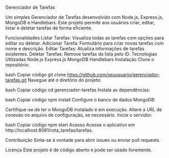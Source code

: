 Gerenciador de Tarefas

Um simples Gerenciador de Tarefas desenvolvido com Node.js, Express.js, MongoDB e Handlebars. Este projeto permite aos usuários criar, editar, listar e deletar tarefas de forma eficiente.

Funcionalidades
Listar Tarefas: Visualiza todas as tarefas com opções para editar ou deletar.
Adicionar Tarefa: Formulário para criar novas tarefas com nome e descrição.
Editar Tarefas: Atualiza informações de tarefas existentes.
Deletar Tarefas: Remove tarefas da lista pelo ID.
Tecnologias Utilizadas
Node.js
Express.js
MongoDB
Handlebars
Instalação
Clone o repositório:

bash
Copiar código
git clone https://github.com/seuusuario/gerenciador-tarefas.git
Navegue até o diretório do projeto:

bash
Copiar código
cd gerenciador-tarefas
Instale as dependências:

bash
Copiar código
npm install
Configure o banco de dados MongoDB:

Certifique-se de ter o MongoDB instalado e em execução.
Altere a URL de conexão no arquivo de configuração, se necessário.
Inicie o servidor:

bash
Copiar código
npm start
Acesso
Acesse o aplicativo em http://localhost:8081/rota_tarefas/tarefas.

Contribuição
Sinta-se à vontade para abrir issues ou enviar pull requests.

Licença
Este projeto é de código aberto e pode ser usado livremente.

